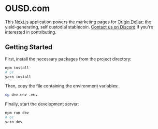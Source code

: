 # OUSD.com

This [Next.js](https://nextjs.org/) application powers the marketing pages for [Origin Dollar](https://ousd.com); the yield-generating, self custodial stablecoin. [Contact us on Discord](https://originprotocol.com/discord) if you're interested in contributing.

## Getting Started

First, install the necessary packages from the project directory:

```bash
npm install
# or
yarn install
```

Then, copy the file containing the environment variables:

```bash
cp dev.env .env
```

Finally, start the development server:

```bash
npm run dev
# or
yarn dev
```
